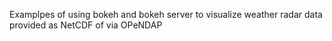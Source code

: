 Examplpes of using bokeh and bokeh server to visualize weather radar data provided as NetCDF of via OPeNDAP
